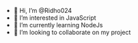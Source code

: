- 👋 Hi, I’m @Ridho024
- 👀 I’m interested in JavaScript
- 🌱 I’m currently learning NodeJs
- 🚀 I’m looking to collaborate on my project

<!---
Ridho024/Ridho024 is a ✨ special ✨ repository because its `README.md` (this file) appears on your GitHub profile.
You can click the Preview link to take a look at your changes.
--->
